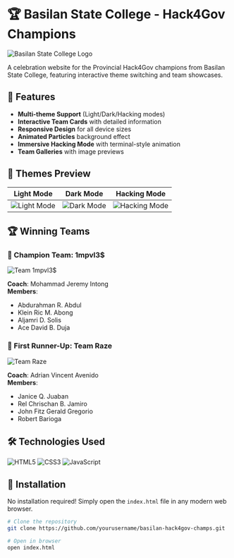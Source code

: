 # 🏆 Basilan State College - Hack4Gov Champions

![Basilan State College Logo](https://raw.githubusercontent.com/yourusername/your-repo/main/Basilan_State_College-removebg-preview.png)

A celebration website for the Provincial Hack4Gov champions from Basilan State College, featuring interactive theme switching and team showcases.

## 🌟 Features

- **Multi-theme Support** (Light/Dark/Hacking modes)
- **Interactive Team Cards** with detailed information
- **Responsive Design** for all device sizes
- **Animated Particles** background effect
- **Immersive Hacking Mode** with terminal-style animation
- **Team Galleries** with image previews

## 🎨 Themes Preview

| Light Mode | Dark Mode | Hacking Mode |
|------------|-----------|--------------|
| ![Light Mode](https://i.imgur.com/light-screenshot.png) | ![Dark Mode](https://i.imgur.com/dark-screenshot.png) | ![Hacking Mode](https://i.imgur.com/hack-screenshot.png) |

## 🏆 Winning Teams

### 🥇 Champion Team: 1mpvl3$
![Team 1mpvl3$](https://raw.githubusercontent.com/yourusername/your-repo/main/1mpulse.jpg)

**Coach**: Mohammad Jeremy Intong  
**Members**:
- Abdurahman R. Abdul
- Klein Ric M. Abong
- Aljamri D. Solis
- Ace David B. Duja

### 🥈 First Runner-Up: Team Raze
![Team Raze](https://raw.githubusercontent.com/yourusername/your-repo/main/raze.jpg)

**Coach**: Adrian Vincent Avenido  
**Members**:
- Janice Q. Juaban
- Rel Chrischan B. Jamiro
- John Fitz Gerald Gregorio
- Robert Barioga

## 🛠️ Technologies Used

![HTML5](https://img.shields.io/badge/HTML5-E34F26?style=for-the-badge&logo=html5&logoColor=white)
![CSS3](https://img.shields.io/badge/CSS3-1572B6?style=for-the-badge&logo=css3&logoColor=white)
![JavaScript](https://img.shields.io/badge/JavaScript-F7DF1E?style=for-the-badge&logo=javascript&logoColor=black)

## 🚀 Installation

No installation required! Simply open the `index.html` file in any modern web browser.

```bash
# Clone the repository
git clone https://github.com/yourusername/basilan-hack4gov-champs.git

# Open in browser
open index.html